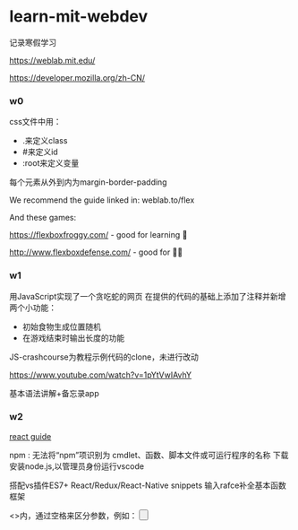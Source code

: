 # learn-mit-webdev
记录寒假学习

https://weblab.mit.edu/

https://developer.mozilla.org/zh-CN/


### w0
css文件中用：
- .来定义class
- #来定义id
- :root来定义变量

每个元素从外到内为margin-border-padding

We recommend the guide linked in: weblab.to/flex 

And these games:

https://flexboxfroggy.com/ - good for learning 🐸

http://www.flexboxdefense.com/ - good for 💪🏼


### w1
用JavaScript实现了一个贪吃蛇的网页
在提供的代码的基础上添加了注释并新增两个小功能：
- 初始食物生成位置随机
- 在游戏结束时输出长度的功能

JS-crashcourse为教程示例代码的clone，未进行改动

https://www.youtube.com/watch?v=1pYtVwIAvhY

基本语法讲解+备忘录app



### w2
[react guide](http://weblab.to/react-guide-1)


npm : 无法将“npm”项识别为 cmdlet、函数、脚本文件或可运行程序的名称
下载安装node.js,以管理员身份运行vscode

搭配vs插件ES7+ React/Redux/React-Native snippets
输入rafce补全基本函数框架

<>内，通过空格来区分参数，例如：
<Button color='black' text='Add'/>
